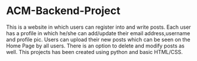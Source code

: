# ACM-Backend-Project
This is a website in which users can register into and write posts. Each user has a profile in which he/she can add/update their email address,username and profile pic. Users can upload their new posts which can be seen on the Home Page by all users. There is an option to delete and modify posts as well. This projects has been created using python and basic HTML/CSS. 

